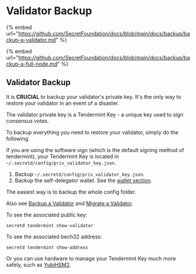 # Validator Backup

{% embed url="https://github.com/SecretFoundation/docs/blob/main/docs/backup/backup-a-validator.md" %}

{% embed url="https://github.com/SecretFoundation/docs/blob/main/docs/backup/backup-a-full-node.md" %}

## &#x20;<a href="#validator-backup" id="validator-backup"></a>

## Validator Backup <a href="#validator-backup" id="validator-backup"></a>

It is **CRUCIAL** to backup your validator's private key. It's the only way to restore your validator in an event of a disaster.

The validator private key is a Tendermint Key - a unique key used to sign consensus votes.

To backup everything you need to restore your validator, simply do the following

If you are using the software sign (which is the default signing method of tendermint), your Tendermint Key is located in `~/.secretd/config/priv_validator_key.json`.

1. Backup `~/.secretd/config/priv_validator_key.json`.
2. Backup the self-delegator wallet. See the [wallet section](https://docs.scrt.network/backup/backup/wallets).

The easiest way is to backup the whole config folder.

Also see [Backup a Validator](https://docs.scrt.network/backup/backup/backup-a-validator.html) and [Migrate a Validator](https://docs.scrt.network/backup/node-guides/migrate-a-validator.html).

To see the associated public key:

```
secretd tendermint show-validator
```

To see the associated bech32 address:

```
secretd tendermint show-address
```

Or you can use hardware to manage your Tendermint Key much more safely, such as [YubiHSM2](https://developers.yubico.com/YubiHSM2/).
